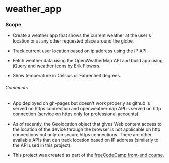 # weather_app

### Scope

- Create a weather app that shows the current weather at the user's location or at any other requested place around the globe.

- Track current user location based on ip address using the IP API.

- Fetch weather data using the OpenWeatherMap API and build app using jQuery and [weather icons by Erik Flowers](https://erikflowers.github.io/weather-icons/). 

- Show temperature in Celsius or Fahrenheit degrees.

###### *Comments*

- App deployed on gh-pages but doesn't work properly as github is served on https connection and openweathermap API is served on http connection (service on https only for professional accounts).

- As of recently, the Geolocation object that gives Web content access to the location of the device through the browser is not applicable on http connections but only on secure https connections. There are other available APIs that can track location based on IP address (similarly to the API used in this project). 

- This project was created as part of the [freeCodeCamp front-end course](https://www.freecodecamp.com/challenges/show-the-local-weather).
